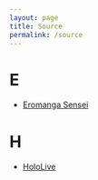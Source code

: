 ```yaml
---
layout: page
title: Source
permalink: /source
---
```


# E
- [Eromanga Sensei](https://yourcosplay.github.io/art/categories#Eromanga-Sensei)

# H
- [HoloLive](https://yourcosplay.github.io/art/categories#HoloLive)
